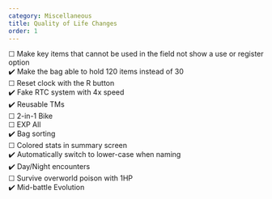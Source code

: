 ```yaml
---
category: Miscellaneous
title: Quality of Life Changes
order: 1
---
```

☐ Make key items that cannot be used in the field not show a use or register option  
✔️ Make the bag able to hold 120 items instead of 30  
☐ Reset clock with the R button  
✔️ Fake RTC system with 4x speed  
✔️ Reusable TMs  
☐ 2-in-1 Bike  
☐ EXP All  
✔️ Bag sorting  
☐ Colored stats in summary screen  
✔️ Automatically switch to lower-case when naming  
✔️ Day/Night encounters  
☐ Survive overworld poison with 1HP  
✔️ Mid-battle Evolution

<!-- My Notes: Level Curves
FALKNER: 15
BUGSY: 20 -- Consider 19 to be pre-Gyarados?
WHITNEY: 26
MORTY: 32
CHUCK: 38
PRYCE: 40 -- Should raise this because rocket hideout
JASMINE: 46
CLAIRE: 52

WILL: 60
KOGA: 61
BRUNO: 62
KAREN: 63
LANCE: 65

SURGE:
SABRINA:
ERIKA:
MISTY:
JANINE:
BROCK:
BLAINE:
BLUE:

WILL: 80
KOGA: 81
BRUNO: 82
KAREN: 83
LANCE: 85

RED: 100
 -->
